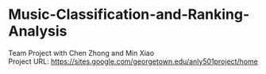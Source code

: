 # Music-Classification-and-Ranking-Analysis
Team Project with Chen Zhong and Min Xiao <br>
Project URL: https://sites.google.com/georgetown.edu/anly501project/home

